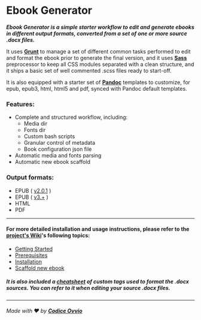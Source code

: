 # Ebook Generator

_**Ebook Generator is a simple starter workflow to edit and generate ebooks in different output formats, converted from a set of one or more source .docx files.**_


It uses [**Grunt**](http://gruntjs.com/) to manage a set of different common tasks performed to edit and format the ebook prior to generate the final version, and it uses [**Sass**](http://sass-lang.com/) preprocessor to keep all CSS modules separated with a clean structure, and it ships a basic set of well commented .scss files ready to start-off.

It is also equipped with a starter set of [**Pandoc**](http://pandoc.org/) templates to customize, for epub, epub3, html, html5 and pdf, synced with Pandoc default templates.

### Features:

- Complete and structured workflow, including:
    - Media dir
    - Fonts dir
    - Custom bash scripts
    - Granular control of metadata
    - Book configuration json file
- Automatic media and fonts parsing
- Automatic new ebook scaffold

### Output formats:

- EPUB ( [v2.0.1](http://idpf.org/epub/201) )
- EPUB ( [v3.+](http://idpf.org/epub/301) )
- HTML
- PDF

---

#### For more detailed installation and usage instructions, please refer to the [project's Wiki](https://github.com/Libedizioni/ebook-generator/wiki)'s following topics:
* [Getting Started](https://github.com/Libedizioni/ebook-generator/wiki/Getting-Started)
* [Prerequisites](https://github.com/Libedizioni/ebook-generator/wiki/Prerequisites)
* [Installation](https://github.com/Libedizioni/ebook-generator/wiki/Installation)
* [Scaffold new ebook](https://github.com/Libedizioni/ebook-generator/wiki/Scaffold-new-ebook)

##### It is also included a [cheatsheet](https://github.com/Libedizioni/ebook-generator/wiki/Docx-Formatting-Shortcuts.md) of custom tags used to format the .docx sources. You can refer to it when editing your source .docx files.

---

###### Made with :heart: by [**Codice Ovvio**](http://github.com/codiceovvio)
